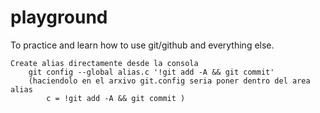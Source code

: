 # playground

  To practice and learn how to use git/github and everything else.  
  
    Create alias directamente desde la consola
        git config --global alias.c '!git add -A && git commit'
        (haciendolo en el arxivo git.config seria poner dentro del area alias
            c = !git add -A && git commit )